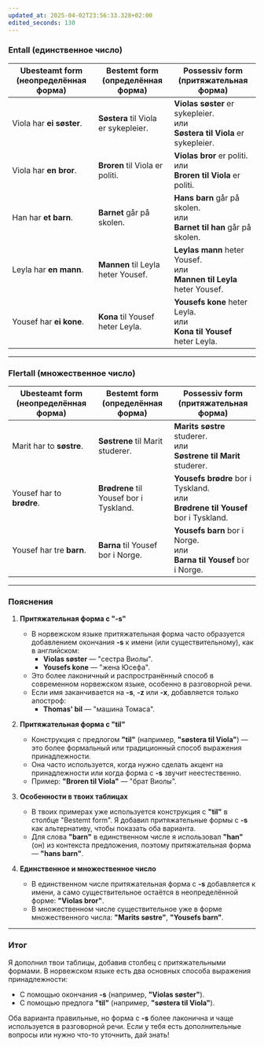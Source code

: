 ```yaml
---
updated_at: 2025-04-02T23:56:33.328+02:00
edited_seconds: 130
---
```

### Entall (единственное число)

| Ubesteamt form (неопределённая форма) | Bestemt form (определённая форма)    | Possessiv form (притяжательная форма)         |
|---------------------------------------|--------------------------------------|-----------------------------------------------|
| Viola har **ei søster**.              | **Søstera** til Viola er sykepleier. | **Violas søster** er sykepleier. <br> или <br> **Søstera til Viola** er sykepleier. |
| Viola har **en bror**.                | **Broren** til Viola er politi.      | **Violas bror** er politi. <br> или <br> **Broren til Viola** er politi. |
| Han har **et barn**.                  | **Barnet** går på skolen.            | **Hans barn** går på skolen. <br> или <br> **Barnet til han** går på skolen. |
| Leyla har **en mann**.                | **Mannen** til Leyla heter Yousef.   | **Leylas mann** heter Yousef. <br> или <br> **Mannen til Leyla** heter Yousef. |
| Yousef har **ei kone**.               | **Kona** til Yousef heter Leyla.     | **Yousefs kone** heter Leyla. <br> или <br> **Kona til Yousef** heter Leyla. |

---

### Flertall (множественное число)

| Ubesteamt form (неопределённая форма) | Bestemt form (определённая форма)       | Possessiv form (притяжательная форма)            |
|---------------------------------------|-----------------------------------------|--------------------------------------------------|
| Marit har to **søstre**.              | **Søstrene** til Marit studerer.        | **Marits søstre** studerer. <br> или <br> **Søstrene til Marit** studerer. |
| Yousef har to **brødre**.             | **Brødrene** til Yousef bor i Tyskland. | **Yousefs brødre** bor i Tyskland. <br> или <br> **Brødrene til Yousef** bor i Tyskland. |
| Yousef har tre **barn**.              | **Barna** til Yousef bor i Norge.       | **Yousefs barn** bor i Norge. <br> или <br> **Barna til Yousef** bor i Norge. |

---

### Пояснения

1. **Притяжательная форма с "-s"**  
   - В норвежском языке притяжательная форма часто образуется добавлением окончания **-s** к имени (или существительному), как в английском:  
     - **Violas søster** — "сестра Виолы".  
     - **Yousefs kone** — "жена Юсефа".  
   - Это более лаконичный и распространённый способ в современном норвежском языке, особенно в разговорной речи.  
   - Если имя заканчивается на **-s**, **-z** или **-x**, добавляется только апостроф:  
     - **Thomas' bil** — "машина Томаса".  

2. **Притяжательная форма с "til"**  
   - Конструкция с предлогом **"til"** (например, **"søstera til Viola"**) — это более формальный или традиционный способ выражения принадлежности.  
   - Она часто используется, когда нужно сделать акцент на принадлежности или когда форма с **-s** звучит неестественно.  
   - Пример: **"Broren til Viola"** — "брат Виолы".  

3. **Особенности в твоих таблицах**  
   - В твоих примерах уже используется конструкция с **"til"** в столбце "Bestemt form". Я добавил притяжательные формы с **-s** как альтернативу, чтобы показать оба варианта.  
   - Для слова **"barn"** в единственном числе я использовал **"han"** (он) из контекста предложения, поэтому притяжательная форма — **"hans barn"**.  

4. **Единственное и множественное число**  
   - В единственном числе притяжательная форма с **-s** добавляется к имени, а само существительное остаётся в неопределённой форме: **"Violas bror"**.  
   - В множественном числе существительное уже в форме множественного числа: **"Marits søstre"**, **"Yousefs barn"**.  

---

### Итог
Я дополнил твои таблицы, добавив столбец с притяжательными формами. В норвежском языке есть два основных способа выражения принадлежности:  
- С помощью окончания **-s** (например, **"Violas søster"**).  
- С помощью предлога **"til"** (например, **"søstera til Viola"**).  

Оба варианта правильные, но форма с **-s** более лаконична и чаще используется в разговорной речи. Если у тебя есть дополнительные вопросы или нужно что-то уточнить, дай знать!